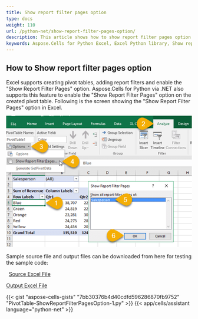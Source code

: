 ```yaml
---
title: Show report filter pages option
type: docs
weight: 110
url: /python-net/show-report-filter-pages-option/
description: This article shows how to show report filter pages option with Aspose.Cells for Python via .NET.
keywords: Aspose.Cells for Python Excel, Excel Python library, Show report filter pages option.
---
```


## **How to Show report filter pages option**
Excel supports creating pivot tables, adding report filters and enable the "Show Report Filter Pages" option. Aspose.Cells for Python via .NET also supports this feature to enable the "Show Report Filter Pages" option on the created pivot table. Following is the screen showing the "Show Report Filter Pages" option in Excel.

![todo:image_alt_text](show-report-filter-pages-option_1.png)

Sample source file and output files can be downloaded from here for testing the sample code:

` `[Source Excel File](81920786.xlsx) 

[Output Excel File](81920787.xlsx)



{{< gist "aspose-cells-gists" "7bb30376b4d40cdfd596286870fb9752" "PivotTable-ShowReportFilterPagesOption-1.py" >}}
{{< app/cells/assistant language="python-net" >}}